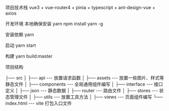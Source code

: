 项目技术栈
vue3 + vue-router4 + pinia + typescript + ant-design-vue + axios

开发环境
本地确保安装 yarn
npm install yarn -g

安装依赖
yarn

启动
yarn start

构建
yarn build:master

项目结构

├── src
│   ├── api --- 放置请求函数
│   ├── assets --- 放置一些图片、样式等静态文件
│   ├── components --- 全局通用组件编写
│   ├── interface --- 接口定义
│   ├── json  --- 静态数据
│   ├── router --- 路由文件
│   ├── stores --- 状态管理文件
│   ├── utils --- 放置工具方法
│   ├── views --- 页面组件编写
└── index.html --- vite 打包入口文件
